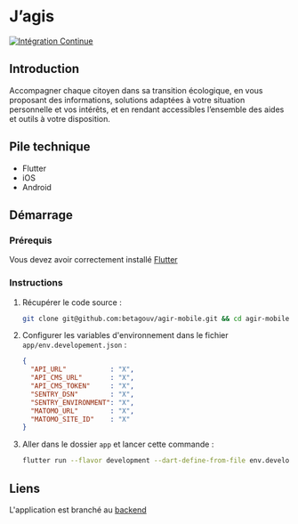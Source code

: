 # J’agis

[![Intégration Continue](https://github.com/betagouv/agir-mobile/actions/workflows/continuous-integration.yml/badge.svg?branch=main)](https://github.com/betagouv/agir-mobile/actions/workflows/continuous-integration.yml)

## Introduction

Accompagner chaque citoyen dans sa transition écologique, en vous proposant des informations, solutions adaptées à votre situation personnelle et vos intérêts, et en rendant accessibles l’ensemble des aides et outils à votre disposition.

## Pile technique

- Flutter
- iOS
- Android

## Démarrage

### Prérequis

Vous devez avoir correctement installé [Flutter](https://docs.flutter.dev/get-started/install)

### Instructions

1. Récupérer le code source :

    ```sh
    git clone git@github.com:betagouv/agir-mobile.git && cd agir-mobile
    ```

1. Configurer les variables d'environnement dans le fichier `app/env.developement.json` :

    ```json
    {
      "API_URL"           : "X",
      "API_CMS_URL"       : "X",
      "API_CMS_TOKEN"     : "X",
      "SENTRY_DSN"        : "X",
      "SENTRY_ENVIRONMENT": "X",
      "MATOMO_URL"        : "X",
      "MATOMO_SITE_ID"    : "X"
    }
    ```

1. Aller dans le dossier `app` et lancer cette commande :

    ```sh
    flutter run --flavor development --dart-define-from-file env.development.json
    ```

## Liens

L'application est branché au [backend](https://github.com/betagouv/agir-back) 
